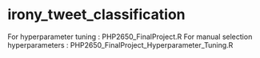 # irony_tweet_classification

For hyperparameter tuning : PHP2650_FinalProject.R
For manual selection hyperparameters : PHP2650_FinalProject_Hyperparameter_Tuning.R
